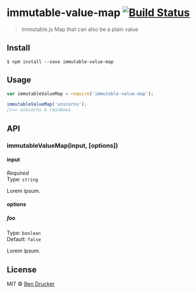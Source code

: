 # immutable-value-map [![Build Status](https://travis-ci.org/bendrucker/immutable-value-map.svg?branch=master)](https://travis-ci.org/bendrucker/immutable-value-map)

> Immutable.js Map that can also be a plain value


## Install

```
$ npm install --save immutable-value-map
```


## Usage

```js
var immutableValueMap = require('immutable-value-map');

immutableValueMap('unicorns');
//=> unicorns & rainbows
```

## API

### immutableValueMap(input, [options])

#### input

*Required*  
Type: `string`

Lorem ipsum.

#### options

##### foo

Type: `boolean`  
Default: `false`

Lorem ipsum.


## License

MIT © [Ben Drucker](http://bendrucker.me)
